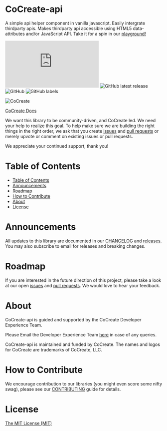# CoCreate-api
A simple api helper component in vanilla javascript. Easily intergrate thirdparty apis. Makes thirdparty api accessible using HTML5 data-attributes and/or JavaScript API. Take it for a spin in our [playground!](https://cocreate.app/docs/api)

![GitHub file size in bytes](https://img.shields.io/github/size/CoCreate-app/CoCreate-api/dist/CoCreate-api.min.js?label=minified%20size&style=for-the-badge) 
![GitHub latest release](https://img.shields.io/github/v/release/CoCreate-app/CoCreate-api?style=for-the-badge)
![GitHub](https://img.shields.io/github/license/CoCreate-app/CoCreate-api?style=for-the-badge) 
![GitHub labels](https://img.shields.io/github/labels/CoCreate-app/CoCreate-api/help%20wanted?style=for-the-badge)

![CoCreate](https://cdn.cocreate.app/logo.png)

[CoCreate Docs](https://cocreate.app/docs/api)

We want this library to be community-driven, and CoCreate led. We need your help to realize this goal. To help make sure we are building the right things in the right order, we ask that you create [issues](https://github.com/CoCreate-app/Realtime_Admin_CRM_and_CMS/issues) and [pull requests](https://github.com/CoCreate-app/Realtime_Admin_CRM_and_CMS/pulls) or merely upvote or comment on existing issues or pull requests.

We appreciate your continued support, thank you!

# Table of Contents

- [Table of Contents](#table-of-contents)
- [Announcements](#announcements)
- [Roadmap](#roadmap)
- [How to Contribute](#how-to-contribute)
- [About](#about)
- [License](#license)

<a name="announcements"></a>
# Announcements

All updates to this library are documented in our [CHANGELOG](https://github.com/CoCreate-app/CoCreate-api/blob/master/CHANGELOG.md) and [releases](https://github.com/CoCreate-app/CoCreate-api/releases). You may also subscribe to email for releases and breaking changes. 

<a name="roadmap"></a>
# Roadmap

If you are interested in the future direction of this project, please take a look at our open [issues](https://github.com/CoCreate-app/CoCreate-api/issues) and [pull requests](https://github.com/CoCreate-app/CoCreate-api/pulls). We would love to hear your feedback.


<a name="about"></a>
# About

CoCreate-api is guided and supported by the CoCreate Developer Experience Team.

Please Email the Developer Experience Team [here](mailto:develop@cocreate.app) in case of any queries.

CoCreate-api is maintained and funded by CoCreate. The names and logos for CoCreate are trademarks of CoCreate, LLC.

<a name="contribute"></a>
# How to Contribute

We encourage contribution to our libraries (you might even score some nifty swag), please see our [CONTRIBUTING](https://github.com/CoCreate-app/CoCreate-api/blob/master/CONTRIBUTING.md) guide for details.

# License
[The MIT License (MIT)](https://github.com/CoCreate-app/CoCreate-api/blob/master/LICENSE)

